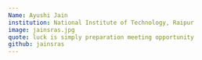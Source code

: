 ```yaml
---
Name: Ayushi Jain
institution: National Institute of Technology, Raipur
image: jainsras.jpg 
quote: luck is simply preparation meeting opportunity
github: jainsras
---
```

